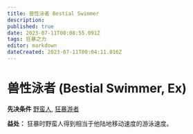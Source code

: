 ```yaml
---
title: 兽性泳者 Bestial Swimmer
description: 
published: true
date: 2023-07-11T00:08:55.091Z
tags: 狂暴之力
editor: markdown
dateCreated: 2023-07-11T00:04:11.816Z
---
```


# 兽性泳者 (Bestial Swimmer, Ex)

**先决条件** [野蛮人](/野蛮人), [狂暴游者](/狂暴之力/狂暴游者)

**益处：** 狂暴时野蛮人得到相当于他陆地移动速度的游泳速度。
